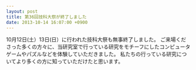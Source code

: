 ```yaml
---
layout: post
title: 第36回技科大祭が終了しました
date: 2013-10-14 16:07:00 +0900
---
```


10月12日(土）13日(日）に行われた技科大祭も無事終了しました。
ご来場くださった多くの方々に、当研究室で行っている研究をモチーフにしたコンピュータゲームやパズルなどを体験していただきました。
私たちの行っている研究についてより多くの方に知っていただけたと思います。

